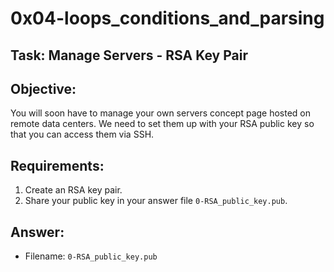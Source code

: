 # 0x04-loops_conditions_and_parsing

## Task: Manage Servers - RSA Key Pair

## Objective:
You will soon have to manage your own servers concept page hosted on remote data centers. We need to set them up with your RSA public key so that you can access them via SSH.

## Requirements:
1. Create an RSA key pair.
2. Share your public key in your answer file `0-RSA_public_key.pub`.

## Answer:
- Filename: `0-RSA_public_key.pub`

